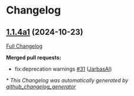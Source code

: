 # Changelog

## [1.1.4a1](https://github.com/OpenVoiceOS/ovos-PHAL-plugin-wifi-setup/tree/1.1.4a1) (2024-10-23)

[Full Changelog](https://github.com/OpenVoiceOS/ovos-PHAL-plugin-wifi-setup/compare/1.1.3...1.1.4a1)

**Merged pull requests:**

- fix:deprecation warnings [\#31](https://github.com/OpenVoiceOS/ovos-PHAL-plugin-wifi-setup/pull/31) ([JarbasAl](https://github.com/JarbasAl))



\* *This Changelog was automatically generated by [github_changelog_generator](https://github.com/github-changelog-generator/github-changelog-generator)*
